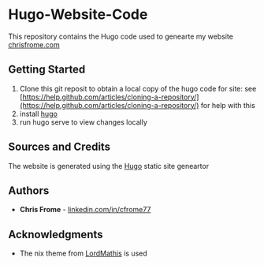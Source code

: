 # Hugo-Website-Code

This repository contains the Hugo code used to genearte my website [chrisfrome.com](http://chrisfrome.com)

## Getting Started

1. Clone this git reposit to obtain a  local copy of the hugo code for site: see [https://help.github.com/articles/cloning-a-repository/](https://help.github.com/articles/cloning-a-repository/) for help with this
2. install [hugo](https://gohugo.io/getting-started/installing/)
3. run hugo serve to view changes locally

## Sources and Credits

The website is generated using the [Hugo](https://gohugo.io/) static site geneartor 

## Authors

* **Chris Frome** - [linkedin.com/in/cfrome77](https://linkedin.com/in/cfrome77)


## Acknowledgments

* The nix theme from [LordMathis](https://github.com/LordMathis/hugo-theme-nix/) is used

